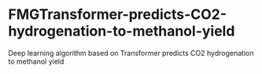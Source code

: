 # FMGTransformer-predicts-CO2-hydrogenation-to-methanol-yield
Deep learning algorithm based on Transformer predicts CO2 hydrogenation to methanol yield
